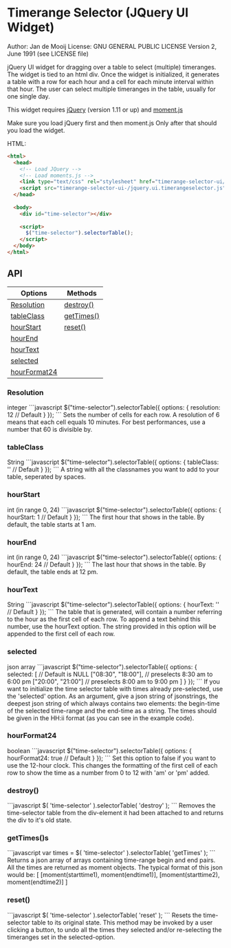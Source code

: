 Timerange Selector (JQuery UI Widget)
===================
Author: Jan de Mooij
License: GNU GENERAL PUBLIC LICENSE Version 2, June 1991 (see LICENSE file)

jQuery UI widget for dragging over a table to select (multiple) timeranges. The widget is tied to an html div. 
Once the widget is initialized, it generates a table with a row for each hour and a cell for each minute interval within that hour. 
The user can select multiple timeranges in the table, usually for one single day. 

This widget requires <a href="http://jquery.com/">jQuery</a> (version 1.11 or up) and <a href="http://momentjs.com/">moment.js</a>

Make sure you load jQuery first and then moment.js 
Only after that should you load the widget.

HTML:
```html
<html>
  <head>
    <!-- Load JQuery -->
    <!-- Load moments.js -->
    <link type="text/css" rel="stylesheet" href="timerange-selector-ui/timerangeselector.css"/>
    <script src="timerange-selector-ui-/jquery.ui.timerangeselector.js"></script>
  </head>
    
  <body>
    <div id="time-selector"></div>
    
    <script>
      $("time-selector").selectorTable();
    </script>
  </body>
</html>
```


<h2>API</h2>
<table>
  <thead>
    <th>Options</th>
    <th>Methods</th>
  </thead>
  <tbody>
    <tr>
      <td><a href="#api-resolution">Resolution</a></td>
      <td><a href="#api-destroy">destroy()</a></td>
    </tr>
    <tr>
      <td><a href="#api-tableClass">tableClass</a></td>
      <td><a href="#api-getTimes">getTimes()</a></td>
    </tr>
    <tr>
      <td><a href="#api-hourStart">hourStart</a></td>
      <td><a href="#api-reset">reset()</a></td>
    </tr>
    <tr>
      <td><a href="#api-hourEnd">hourEnd</a></td>
      <td></td>
    </tr>
    <tr>
      <td><a href="#api-hourText">hourText</a></td>
      <td></td>
    </tr>
    <tr>
      <td><a href="#api-selected">selected</a></td>
      <td></td>
    </tr>
    <tr>
      <td><a href="#api-hourFormat24">hourFormat24</a></td>
      <td></td>
    </tr>
  </tbody>
</table>

<h3 name="api-resolution">Resolution</h3>
integer
```javascript
$("time-selector").selectorTable({
  options: {
    resolution: 12 // Default
  } 
});
```
Sets the number of cells for each row. 
A resolution of 6 means that each cell equals 10 minutes. 
For best performances, use a number that 60 is divisible by.

<h3 name="api-tableClass">tableClass</h3>
String
```javascript
$("time-selector").selectorTable({
  options: {
    tableClass: '' // Default
  }
});
```
A string with all the classnames you want to add to your table, seperated by spaces.

<h3 name="api-hourStart">hourStart</h3>
int (in range 0, 24)
```javascript
$("time-selector").selectorTable({
  options: {
    hourStart: 1 // Default
  }
});
```
The first hour that shows in the table. By default, the table starts at 1 am.

<h3 name="api-hourEnd">hourEnd</h3>
int (in range 0, 24)
```javascript
$("time-selector").selectorTable({
  options: {
    hourEnd: 24 // Default
  }
});
```
The last hour that shows in the table. By default, the table ends at 12 pm.

<h3 name="api-hourText">hourText</h3>
String
```javascript
$("time-selector").selectorTable({
  options: {
    hourText: '' // Default
  }
});
```
The table that is generated, will contain a number referring to the hour as the first cell of each row. 
To append a text behind this number, use the hourText option. The string provided in this option will be appended to the first cell of each row.

<h3 name="api-selected">selected</h3>
json array
```javascript
$("time-selector").selectorTable({
  options: {
    selected: [ // Default is NULL
      ["08:30", "18:00"], // preselects 8:30 am to 6:00 pm
      ["20:00", "21:00"] // preselects 8:00 am to 9:00 pm
    ]
  }
});
```
If you want to initialize the time selector table with times already pre-selected, use the 'selected' option.
As an argument, give a json string of jsonstrings, the deepest json string of which always contains two elements: the begin-time of the selected time-range and the end-time as a string. 
The times should be given in the HH:ii format (as you can see in the example code).

<h3 name="api-hourFormat24">hourFormat24</h3>
boolean
```javascript
$("time-selector").selectorTable({
  options: {
    hourFormat24: true // Default
  }
});
```
Set this option to false if you want to use the 12-hour clock. This changes the formatting of the first cell of each row to show the time as a number from 0 to 12 with 'am' or 'pm' added.


<h3 name="api-destroy">destroy()</h3>
```javascript
$( 'time-selector' ).selectorTable( 'destroy' );
```
Removes the time-selector table from the div-element it had been attached to and returns the div to it's old state.
<h3 name="api-getTimes">getTimes()s</h3>
```javascript
var times = $( 'time-selector' ).selectorTable( 'getTimes' );
```
Returns a json array of arrays containing time-range begin and end pairs. All the times are returned as moment objects. 
The typical format of this json would be:
  [ [moment(starttime1), moment(endtime1)], [moment(starttime2), moment(endtime2)] ]
  
<h3 name="api-reset">reset()</h3>
```javascript
$( 'time-selector' ).selectorTable( 'reset' );
```
Resets the time-selector table to its original state. This method may be invoked by a user clicking a button, to undo all the times they selected and/or re-selecting the timeranges set in the selected-option.
